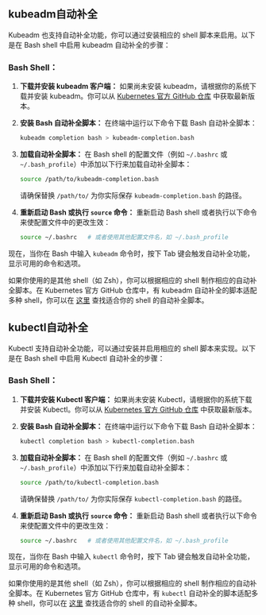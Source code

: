 ## kubeadm自动补全

Kubeadm 也支持自动补全功能，你可以通过安装相应的 shell 脚本来启用。以下是在 Bash shell 中启用 kubeadm 自动补全的步骤：

### Bash Shell：

1. **下载并安装 kubeadm 客户端：**
   如果尚未安装 kubeadm，请根据你的系统下载并安装 kubeadm。你可以从 [Kubernetes 官方 GitHub 仓库](https://github.com/kubernetes/kubernetes) 中获取最新版本。

2. **安装 Bash 自动补全脚本：**
   在终端中运行以下命令下载 Bash 自动补全脚本：

   ```bash
   kubeadm completion bash > kubeadm-completion.bash
   ```

3. **加载自动补全脚本：**
   在 Bash shell 的配置文件（例如 `~/.bashrc` 或 `~/.bash_profile`）中添加以下行来加载自动补全脚本：

   ```bash
   source /path/to/kubeadm-completion.bash
   ```

   请确保替换 `/path/to/` 为你实际保存 `kubeadm-completion.bash` 的路径。

4. **重新启动 Bash 或执行 `source` 命令：**
   重新启动 Bash shell 或者执行以下命令来使配置文件中的更改生效：

   ```bash
   source ~/.bashrc   # 或者使用其他配置文件名，如 ~/.bash_profile
   ```

现在，当你在 Bash 中输入 `kubeadm` 命令时，按下 Tab 键会触发自动补全功能，显示可用的命令和选项。

如果你使用的是其他 shell（如 Zsh），你可以根据相应的 shell 制作相应的自动补全脚本。在 Kubernetes 官方 GitHub 仓库中，有 kubeadm 自动补全的脚本适配多种 shell，你可以在 [这里](https://github.com/kubernetes/kubernetes/tree/master/pkg/kubeadm) 查找适合你的 shell 的自动补全脚本。

## kubectl自动补全

Kubectl 支持自动补全功能，可以通过安装并启用相应的 shell 脚本来实现。以下是在 Bash shell 中启用 Kubectl 自动补全的步骤：

### Bash Shell：

1. **下载并安装 Kubectl 客户端：**
   如果尚未安装 Kubectl，请根据你的系统下载并安装 Kubectl。你可以从 [Kubernetes 官方 GitHub 仓库](https://github.com/kubernetes/kubernetes) 中获取最新版本。

2. **安装 Bash 自动补全脚本：**
   在终端中运行以下命令下载 Bash 自动补全脚本：

   ```bash
   kubectl completion bash > kubectl-completion.bash
   ```

3. **加载自动补全脚本：**
   在 Bash shell 的配置文件（例如 `~/.bashrc` 或 `~/.bash_profile`）中添加以下行来加载自动补全脚本：

   ```bash
   source /path/to/kubectl-completion.bash
   ```

   请确保替换 `/path/to/` 为你实际保存 `kubectl-completion.bash` 的路径。

4. **重新启动 Bash 或执行 `source` 命令：**
   重新启动 Bash shell 或者执行以下命令来使配置文件中的更改生效：

   ```bash
   source ~/.bashrc   # 或者使用其他配置文件名，如 ~/.bash_profile
   ```

现在，当你在 Bash 中输入 `kubectl` 命令时，按下 Tab 键会触发自动补全功能，显示可用的命令和选项。

如果你使用的是其他 shell（如 Zsh），你可以根据相应的 shell 制作相应的自动补全脚本。在 Kubernetes 官方 GitHub 仓库中，有 `kubectl` 自动补全的脚本适配多种 shell，你可以在 [这里](https://github.com/kubernetes/kubernetes/tree/master/pkg/kubectl/describe) 查找适合你的 shell 的自动补全脚本。